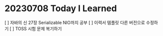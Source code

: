 # 20230708 Today I Learned
[ ] 자바의 신 27장 Serializable NIO까지 공부
[ ] 이력서 템플릿 다른 버전으로 수정하기
[ ] TOSS 시험 문제 복기하기